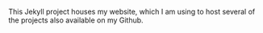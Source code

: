 This Jekyll project houses my website, which I am using to host several of the projects also available on my Github. 
